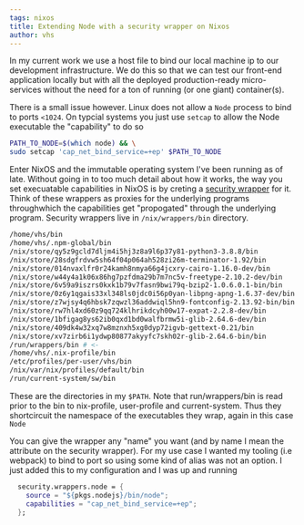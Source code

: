 ```yaml
---
tags: nixos 
title: Extending Node with a security wrapper on Nixos
author: vhs
---
```


In my current work we use a host file to bind our local machine ip to our development infrastructure. We do this so that we can test our front-end application locally but with all the deployed production-ready micro-services without the need for a ton of running (or one giant) container(s). 

There is a small issue however. Linux does not allow a ```Node``` process to bind to ports `<1024`. On typcial systems you just use ```setcap``` to allow the Node executable the "capability" to do so

```bash
PATH_TO_NODE=$(which node) && \
sudo setcap 'cap_net_bind_service=+ep' $PATH_TO_NODE
```

Enter NixOS and the immutable operating system I've been running as of late. Without going in to too much detail about how it works, the way you set execuatable capabilities in NixOS is by creting a [security wrapper](https://search.nixos.org/options?channel=20.09&show=security.wrappers&from=0&size=50&sort=relevance&type=packages&query=security.wrappers) for it. Think of these wrappers as proxies for the underlying programs throughwhich the capabilities get "propogated" through the underlying program. Security wrappers live in `/nix/wrappers/bin` directory. 


```bash
/home/vhs/bin
/home/vhs/.npm-global/bin
/nix/store/qy5z9gcld7dljm4i5hj3z8a9l6p37y81-python3-3.8.8/bin
/nix/store/28sdgfrdvw5sh64f04p064ah528zi26m-terminator-1.92/bin
/nix/store/014nvaxlfr0r24kamh8nmya66g4jcxry-cairo-1.16.0-dev/bin
/nix/store/w44y4a1k06x86hg7pzfdma29b7m7nc5v-freetype-2.10.2-dev/bin
/nix/store/6v59a9iszrs0kxk1b79v7fasn9bwi79q-bzip2-1.0.6.0.1-bin/bin
/nix/store/0z6y1qgais33xl348ls0jdc0i56p0yan-libpng-apng-1.6.37-dev/bin
/nix/store/z7wjsy4q6hbsk7zqwzl36addwiql5hn9-fontconfig-2.13.92-bin/bin
/nix/store/rw7hl4xd60z9qq724klhrikdcyh00w17-expat-2.2.8-dev/bin
/nix/store/1bfigag8ys62ib0qxd1bd0walfbrmw5i-glib-2.64.6-dev/bin
/nix/store/409dk4w32xq7w8mznxh5xg0dyp72igvb-gettext-0.21/bin
/nix/store/xv7zirb6i1ydwp80877akyyfc7skh02r-glib-2.64.6-bin/bin
/run/wrappers/bin # <-
/home/vhs/.nix-profile/bin
/etc/profiles/per-user/vhs/bin
/nix/var/nix/profiles/default/bin
/run/current-system/sw/bin
```

These are the directories in my ```$PATH```.
Note that run/wrappers/bin is read prior to the bin to nix-profile, user-profile and current-system. Thus they shortcircuit the namespace of the executables they wrap, again in this case `Node`


You can give the wrapper any "name" you want (and by name I mean the attribute on the security wrapper). For my use case I wanted my tooling (i.e webpack) to bind to port so using some kind of alias was not an option. I just added this to my configuration and I was up and running

```nix
  security.wrappers.node = {
    source = "${pkgs.nodejs}/bin/node";
    capabilities = "cap_net_bind_service=+ep";
  };
```

